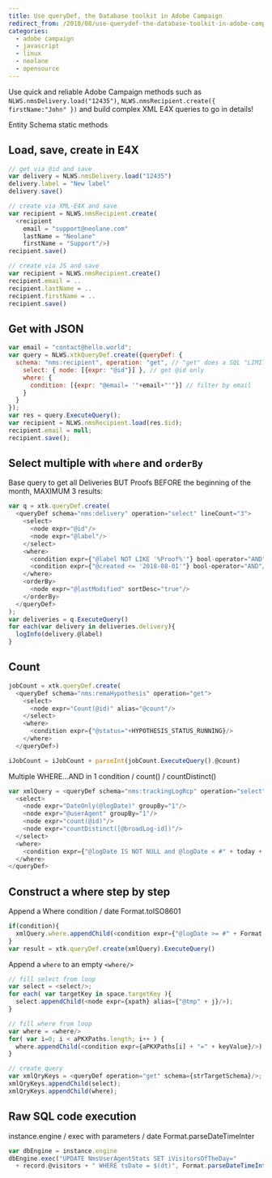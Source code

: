 ```yaml
---
title: Use queryDef, the Database toolkit in Adobe Campaign
redirect_from: /2018/08/use-querydef-the-database-toolkit-in-adobe-campaign/
categories:
  - adobe campaign
  - javascript
  - linux
  - neolane
  - opensource
---
```

Use quick and reliable Adobe Campaign methods such as `NLWS.nmsDelivery.load("12435")`, `NLWS.nmsRecipient.create({ firstName:"John" })` and build complex XML E4X queries to go in details!

<!--more-->

Entity Schema static methods
## Load, save, create in E4X
```js
// get via @id and save
var delivery = NLWS.nmsDelivery.load("12435")
delivery.label = "New label"
delivery.save()

// create via XML-E4X and save
var recipient = NLWS.nmsRecipient.create(
  <recipient 
    email = "support@neolane.com" 
    lastName = "Neolane" 
    firstName = "Support"/>)
recipient.save()

// create via JS and save
var recipient = NLWS.nmsRecipient.create()
recipient.email = ..
recipient.lastName = ..
recipient.firstName = ..
recipient.save()
```

## Get with JSON
```js
var email = "contact@hello.world";
var query = NLWS.xtkQueryDef.create({queryDef: {
  schema: "nms:recipient", operation: "get", // "get" does a SQL "LIMIT 1"
    select: { node: [{expr: "@id"}] }, // get @id only
    where: {
      condition: [{expr: "@email= '"+email+"'"}] // filter by email
    }
  }
});
var res = query.ExecuteQuery();
var recipient = NLWS.nmsRecipient.load(res.$id);
recipient.email = null;
recipient.save();
```

## Select multiple with `where` and `orderBy`

Base query to get all Deliveries BUT Proofs BEFORE the beginning of the month, MAXIMUM 3 results:

```js
var q = xtk.queryDef.create(
  <queryDef schema="nms:delivery" operation="select" lineCount="3">
    <select>
      <node expr="@id"/>
      <node expr="@label"/>
    </select>
    <where>
      <condition expr={"@label NOT LIKE '%Proof%'"} bool-operator="AND"/>
      <condition expr={"@created <= '2018-08-01'"} bool-operator="AND"/>
    </where>
    <orderBy>
      <node expr="@lastModified" sortDesc="true"/> 
    </orderBy>    
  </queryDef>
);
var deliveries = q.ExecuteQuery()
for each(var delivery in deliveries.delivery){
  logInfo(delivery.@label)
}
```

## Count

```js
jobCount = xtk.queryDef.create(
  <queryDef schema="nms:remaHypothesis" operation="get">
    <select>
      <node expr="Count(@id)" alias="@count"/>
    </select>
    <where>
      <condition expr={"@status="+HYPOTHESIS_STATUS_RUNNING}/>
    </where>
  </queryDef>)

iJobCount = iJobCount + parseInt(jobCount.ExecuteQuery().@count)
```

Multiple WHERE&#8230;AND in 1 condition / count() / countDistinct()

```js
var xmlQuery = <queryDef schema="nms:trackingLogRcp" operation="select" lineCount="1000000">
  <select>
    <node expr="DateOnly(@logDate)" groupBy="1"/>
    <node expr="@userAgent" groupBy="1"/>
    <node expr="count(@id)"/>
    <node expr="countDistinct([@broadLog-id])"/>
  </select>
  <where>
    <condition expr={"@logDate IS NOT NULL and @logDate < #" + today + "# and [@url-id] <> 1"}/>
  </where>
</queryDef>
```

## Construct a where step by step
Append a Where condition / date Format.toISO8601

```js
if(condition){
  xmlQuery.where.appendChild(<condition expr={"@logDate >= #" + Format.toISO8601(lastConsolidation) + "#"}/>)
}
var result = xtk.queryDef.create(xmlQuery).ExecuteQuery()
```

Append a `where` to an empty `<where/>`

```js
// fill select from loop
var select = <select/>;
for each( var targetKey in space.targetKey ){
  select.appendChild(<node expr={xpath} alias={"@tmp" + j}/>);
}

// fill where from loop
var where = <where/>
for( var i=0; i < aPKXPaths.length; i++ ) {
  where.appendChild(<condition expr={aPKXPaths[i] + "=" + keyValue}/>)
}

// create query
var xmlQryKeys = <queryDef operation="get" schema={strTargetSchema}/>;
xmlQryKeys.appendChild(select);
xmlQryKeys.appendChild(where);
```
## Raw SQL code execution
instance.engine / exec with parameters / date Format.parseDateTimeInter

```js
var dbEngine = instance.engine
dbEngine.exec("UPDATE NmsUserAgentStats SET iVisitorsOfTheDay="
  + record.@visitors + " WHERE tsDate = $(dt)", Format.parseDateTimeInter(record.@date.toString()))
```
